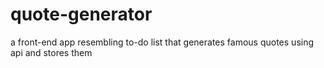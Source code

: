 # quote-generator
a front-end app resembling to-do list that generates famous quotes using api and stores them

